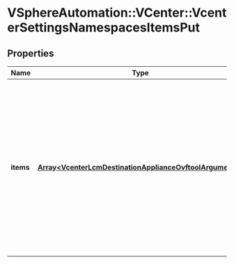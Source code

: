 # VSphereAutomation::VCenter::VcenterSettingsNamespacesItemsPut

## Properties
Name | Type | Description | Notes
------------ | ------------- | ------------- | -------------
**items** | [**Array&lt;VcenterLcmDestinationApplianceOvftoolArguments&gt;**](VcenterLcmDestinationApplianceOvftoolArguments.md) | the input list of key value items. When the value is not passed in the map items, the item in the namespace is deleted. When an empty (0 length) String, \&quot;\&quot;, is passed in as the value, the value is set to \&quot;\&quot; | 


